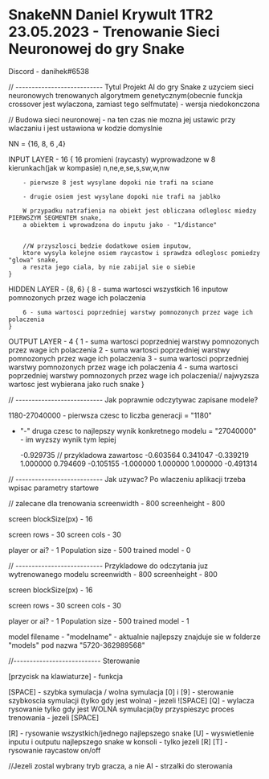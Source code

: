 # SnakeNN Daniel Krywult 1TR2 23.05.2023 - Trenowanie Sieci Neuronowej do gry Snake
Discord - danihek#6538

// --------------------------- Tytul
Projekt AI do gry Snake z uzyciem sieci neuronowych trenowanych algorytmem genetycznym(obecnie funckja crossover jest wylaczona, zamiast tego selfmutate) - wersja niedokonczona

// Budowa sieci neuronowej - na ten czas nie mozna jej ustawic przy wlaczaniu i jest ustawiona w kodzie domyslnie

NN = {16, 8, 6 ,4}

INPUT LAYER - 16
	{
		16 promieni (raycasty) wyprowadzone w 8 kierunkach(jak w kompasie) n,ne,e,se,s,sw,w,nw
		
		- pierwsze 8 jest wysylane dopoki nie trafi na sciane
		
		- drugie osiem jest wysylane dopoki nie trafi na jablko
		
		W przypadku natrafienia na obiekt jest obliczana odleglosc miedzy PIERWSZYM SEGMENTEM snake,
		a obiektem i wprowadzona do inputu jako - "1/distance"
		
		
		//W przyszlosci bedzie dodatkowe osiem inputow,
		ktore wysyla kolejne osiem raycastow i sprawdza odleglosc pomiedzy "glowa" snake,
		a reszta jego ciala, by nie zabijal sie o siebie
	}
	
HIDDEN LAYER - {8, 6}
	{
		8 - suma wartosci wszystkich 16 inputow pomnozonych przez wage ich polaczenia
		
		6 - suma wartosci poprzedniej warstwy pomnozonych przez wage ich polaczenia
	}
	
OUTPUT LAYER - 4
	{
		1 - suma wartosci poprzedniej warstwy pomnozonych przez wage ich polaczenia
		2 - suma wartosci poprzedniej warstwy pomnozonych przez wage ich polaczenia
		3 - suma wartosci poprzedniej warstwy pomnozonych przez wage ich polaczenia
		4 - suma wartosci poprzedniej warstwy pomnozonych przez wage ich polaczenia// najwyzsza wartosc jest wybierana jako ruch snake
	}

// --------------------------- Jak poprawnie odczytywac zapisane modele?

1180-27040000 - pierwsza czesc to liczba generacji = "1180"
+ "-"
druga czesc to najlepszy wynik konkretnego modelu  = "27040000" - im wyzszy wynik tym lepiej

	-0.929735 // przykladowa zawartosc
	-0.603564
	0.341047
	-0.339219
	1.000000
	0.794609
	-0.105155
	-1.000000
	1.000000
	1.000000
	-0.491314

// --------------------------- Jak uzywac?
Po wlaczeniu aplikacji trzeba wpisac parametry startowe

// zalecane dla trenowania
screenwidth  - 800
screenheight - 800

screen blockSize(px) - 16

screen rows - 30
screen cols - 30

player or ai? - 1
Population size - 500
trained model - 0

// --------------------------- Przykladowe do odczytania juz wytrenowanego modelu
screenwidth  - 800
screenheight - 800

screen blockSize(px) - 16

screen rows - 30
screen cols - 30

player or ai? - 1
Population size - 500
trained model - 1

model filename - "modelname" - aktualnie najlepszy znajduje sie w folderze "models" pod nazwa "5720-362989568"

//--------------------------- Sterowanie

[przycisk na klawiaturze] - funkcja

[SPACE] - szybka symulacja / wolna symulacja
	[0] i [9] - sterowanie szybkoscia symulacji (tylko gdy jest wolna) - jezeli ![SPACE]
	[Q] - wylacza rysowanie tylko gdy jest WOLNA symulacja(by przyspieszyc proces trenowania - jezeli [SPACE]
	
[R] - rysowanie wszystkich/jednego najlepszego snake
	[U] - wyswietlenie inputu i outputu najlepszego snake w konsoli - tylko jezeli [R]
[T] - rysowanie raycastow on/off

//Jezeli zostal wybrany tryb gracza, a nie AI - strzalki do sterowania

